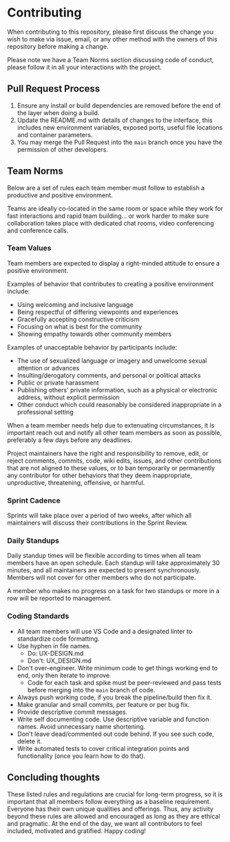 # Contributing

When contributing to this repository, please first discuss the change you wish to make via issue, email, or any other method with the owners of this repository before making a change. 

Please note we have a Team Norms section discussing code of conduct, please follow it in all your interactions with the project.

## Pull Request Process

1. Ensure any install or build dependencies are removed before the end of the layer when doing a build.
2. Update the README.md with details of changes to the interface, this includes new environment variables, exposed ports, useful file locations and container parameters.
3. You may merge the Pull Request into the `main` branch once you have the permission of other developers.

## Team Norms

Below are a set of rules each team member must follow to establish a productive and positive environment.

Teams are ideally co-located in the same room or space while they work for fast interactions and rapid team building... or work harder to make sure collaboration takes place with dedicated chat rooms, video conferencing and conference calls.

### Team Values

Team members are expected to display a right-minded attitude to ensure a positive environment.

Examples of behavior that contributes to creating a positive environment include:
- Using welcoming and inclusive language
- Being respectful of differing viewpoints and experiences
- Gracefully accepting constructive criticism
- Focusing on what is best for the community
- Showing empathy towards other community members

Examples of unacceptable behavior by participants include:
- The use of sexualized language or imagery and unwelcome sexual attention or advances
- Insulting/derogatory comments, and personal or political attacks
- Public or private harassment
- Publishing others' private information, such as a physical or electronic address, without explicit permission
- Other conduct which could reasonably be considered inappropriate in a professional setting

When a team member needs help due to extenuating circumstances, it is important reach out and notify all other team members as soon as possible, preferably a few days before any deadlines.

Project maintainers have the right and responsibility to remove, edit, or reject comments, commits, code, wiki edits, issues, and other contributions that are not aligned to these values, or to ban temporarily or permanently any contributor for other behaviors that they deem inappropriate, unproductive, threatening, offensive, or harmful.

### Sprint Cadence

Sprints will take place over a period of two weeks, after which all maintainers will discuss their contributions in the Sprint Review.

### Daily Standups

Daily standup times will be flexible according to times when all team members have an open schedule. Each standup will take approximately 30 minutes, and all maintainers are expected to present synchronously. Members will not cover for other members who do not participate.

A member who makes no progress on a task for two standups or more in a row will be reported to management.

### Coding Standards

- All team members will use VS Code and a designated linter to standardize code formatting.
- Use hyphen in file names.
    - Do: UX-DESIGN.md
    - Don't: UX_DESIGN.md
- Don't over-engineer. Write minimum code to get things working end to end, only then iterate to improve.
  - Code for each task and spike must be peer-reviewed and pass tests before merging into the `main` branch of code.
- Always push working code, if you break the pipeline/build then fix it.
- Make granular and small commits, per feature or per bug fix.
- Provide descriptive commit messages.
- Write self documenting code. Use descriptive variable and function names. Avoid unnecessary name shortening.
- Don't leave dead/commented out code behind. If you see such code, delete it.
- Write automated tests to cover critical integration points and functionality (once you learn how to do that).

## Concluding thoughts

These listed rules and regulations are crucial for long-term progress, so it is important that all members follow everything as a baseline requirement. Everyone has their own unique qualities and offerings. Thus, any activity beyond these rules are allowed and encouraged as long as they are ethical and pragmatic. At the end of the day, we want all contributors to feel included, motivated and gratified. Happy coding! 
